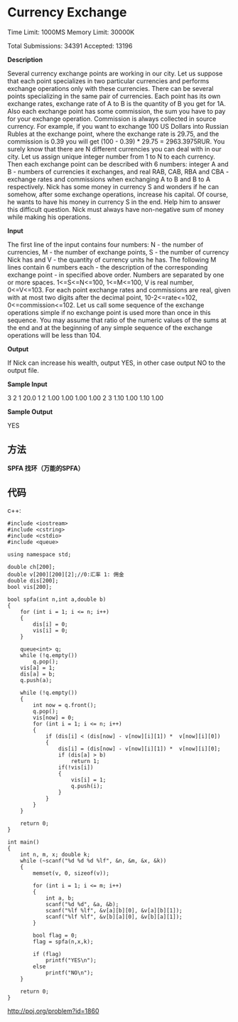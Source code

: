 # Currency Exchange

Time Limit: 1000MS		Memory Limit: 30000K

Total Submissions: 34391		Accepted: 13196

**Description**

Several currency exchange points are working in our city. Let us suppose that each point specializes in two particular currencies and performs exchange operations only with these currencies. There can be several points specializing in the same pair of currencies. Each point has its own exchange rates, exchange rate of A to B is the quantity of B you get for 1A. Also each exchange point has some commission, the sum you have to pay for your exchange operation. Commission is always collected in source currency. 
For example, if you want to exchange 100 US Dollars into Russian Rubles at the exchange point, where the exchange rate is 29.75, and the commission is 0.39 you will get (100 - 0.39) * 29.75 = 2963.3975RUR. 
You surely know that there are N different currencies you can deal with in our city. Let us assign unique integer number from 1 to N to each currency. Then each exchange point can be described with 6 numbers: integer A and B - numbers of currencies it exchanges, and real RAB, CAB, RBA and CBA - exchange rates and commissions when exchanging A to B and B to A respectively. 
Nick has some money in currency S and wonders if he can somehow, after some exchange operations, increase his capital. Of course, he wants to have his money in currency S in the end. Help him to answer this difficult question. Nick must always have non-negative sum of money while making his operations. 

**Input**

The first line of the input contains four numbers: N - the number of currencies, M - the number of exchange points, S - the number of currency Nick has and V - the quantity of currency units he has. The following M lines contain 6 numbers each - the description of the corresponding exchange point - in specified above order. Numbers are separated by one or more spaces. 1<=S<=N<=100, 1<=M<=100, V is real number, 0<=V<=103. 
For each point exchange rates and commissions are real, given with at most two digits after the decimal point, 10-2<=rate<=102, 0<=commission<=102. 
Let us call some sequence of the exchange operations simple if no exchange point is used more than once in this sequence. You may assume that ratio of the numeric values of the sums at the end and at the beginning of any simple sequence of the exchange operations will be less than 104. 

**Output**

If Nick can increase his wealth, output YES, in other case output NO to the output file.

**Sample Input**

3 2 1 20.0
1 2 1.00 1.00 1.00 1.00
2 3 1.10 1.00 1.10 1.00

**Sample Output**

YES

## 方法

**SPFA 找环（万能的SPFA）**

## 代码

c++:

	#include <iostream>
	#include <cstring>
	#include <cstdio>
	#include <queue>

	using namespace std;

	double ch[200];
	double v[200][200][2];//0:汇率 1: 佣金
	double dis[200];
	bool vis[200];

	bool spfa(int n,int a,double b)
	{
		for (int i = 1; i <= n; i++)
		{
			dis[i] = 0;
			vis[i] = 0;
		}

		queue<int> q;
		while (!q.empty())
			q.pop();
		vis[a] = 1;
		dis[a] = b;
		q.push(a);

		while (!q.empty())
		{
			int now = q.front();
			q.pop();
			vis[now] = 0;
			for (int i = 1; i <= n; i++)
			{
				if (dis[i] < (dis[now] - v[now][i][1]) *  v[now][i][0])
				{
					dis[i] = (dis[now] - v[now][i][1]) *  v[now][i][0];
					if (dis[a] > b)
						return 1;
					if(!vis[i])
					{
						vis[i] = 1;
						q.push(i);
					}
				}
			}
		}

		return 0;
	}

	int main()
	{
		int n, m, x; double k;
		while (~scanf("%d %d %d %lf", &n, &m, &x, &k))
		{
			memset(v, 0, sizeof(v));

			for (int i = 1; i <= m; i++)
			{
				int a, b;
				scanf("%d %d", &a, &b);
				scanf("%lf %lf", &v[a][b][0], &v[a][b][1]);
				scanf("%lf %lf", &v[b][a][0], &v[b][a][1]);
			}

			bool flag = 0;
			flag = spfa(n,x,k);

			if (flag)
				printf("YES\n");
			else
				printf("NO\n");
		}

		return 0;
	}
	
http://poj.org/problem?id=1860
